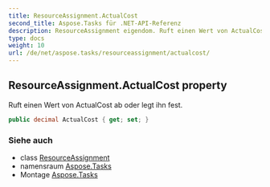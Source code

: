 ```yaml
---
title: ResourceAssignment.ActualCost
second_title: Aspose.Tasks für .NET-API-Referenz
description: ResourceAssignment eigendom. Ruft einen Wert von ActualCost ab oder legt ihn fest.
type: docs
weight: 10
url: /de/net/aspose.tasks/resourceassignment/actualcost/
---
```

## ResourceAssignment.ActualCost property

Ruft einen Wert von ActualCost ab oder legt ihn fest.

```csharp
public decimal ActualCost { get; set; }
```

### Siehe auch

* class [ResourceAssignment](../)
* namensraum [Aspose.Tasks](../../resourceassignment/)
* Montage [Aspose.Tasks](../../../)


